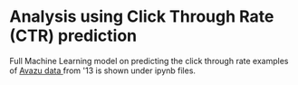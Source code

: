 # Analysis using Click Through Rate (CTR) prediction

Full Machine Learning model on predicting the click through rate examples of [Avazu data ](https://www.kaggle.com/c/avazu-ctr-prediction) from '13 is shown under ipynb files.

 

